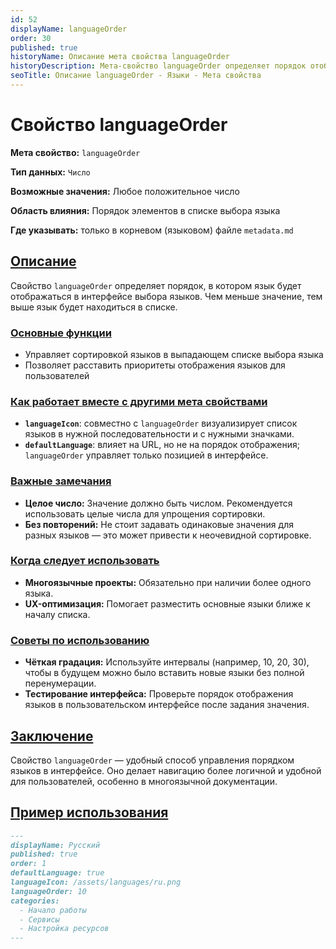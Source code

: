 ```yaml
---
id: 52
displayName: languageOrder
order: 30
published: true
historyName: Описание мета свойства languageOrder
historyDescription: Мета-свойство languageOrder определяет порядок отображения языка в списке выбора языка.
seoTitle: Описание languageOrder - Языки - Мета свойства
---
```


# Свойство languageOrder

**Мета свойство:** `languageOrder`

**Тип данных:** `Число`

**Возможные значения:** Любое положительное число

**Область влияния:** Порядок элементов в списке выбора языка

**Где указывать:** только в корневом (языковом) файле `metadata.md`


## [Описание](description)

Свойство `languageOrder` определяет порядок, в котором язык будет отображаться в интерфейсе выбора языков.
Чем меньше значение, тем выше язык будет находиться в списке.


### [Основные функции](basic-functions)

- Управляет сортировкой языков в выпадающем списке выбора языка
- Позволяет расставить приоритеты отображения языков для пользователей


### [Как работает вместе с другими мета свойствами](with-other-properties)

- **`languageIcon`**: совместно с `languageOrder` визуализирует список языков в нужной последовательности и с нужными значками.
- **`defaultLanguage`**: влияет на URL, но не на порядок отображения; `languageOrder` управляет только позицией в интерфейсе.


### [Важные замечания](notes)

- **Целое число:** Значение должно быть числом. Рекомендуется использовать целые числа для упрощения сортировки.
- **Без повторений:** Не стоит задавать одинаковые значения для разных языков — это может привести к неочевидной сортировке.


### [Когда следует использовать](when-to-use)

- **Многоязычные проекты:** Обязательно при наличии более одного языка.
- **UX-оптимизация:** Помогает разместить основные языки ближе к началу списка.


### [Советы по использованию](advice)

- **Чёткая градация:** Используйте интервалы (например, 10, 20, 30), чтобы в будущем можно было вставить новые языки без полной перенумерации.
- **Тестирование интерфейса:** Проверьте порядок отображения языков в пользовательском интерфейсе после задания значения.


## [Заключение](conclusion)

Свойство `languageOrder` — удобный способ управления порядком языков в интерфейсе. Оно делает навигацию более логичной
и удобной для пользователей, особенно в многоязычной документации.


## [Пример использования](examples)

```md
---
displayName: Русский
published: true
order: 1
defaultLanguage: true
languageIcon: /assets/languages/ru.png
languageOrder: 10
categories:
  - Начало работы
  - Сервисы
  - Настройка ресурсов
---
```

